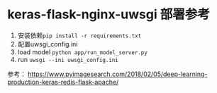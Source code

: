 # keras-flask-nginx-uwsgi 部署参考

1. 安装依赖`pip install -r requirements.txt`
2. 配置uwsgi_config.ini
3. load model `python app/run_model_server.py`
3. run  `uwsgi --ini uwsgi_config.ini`


参考： https://www.pyimagesearch.com/2018/02/05/deep-learning-production-keras-redis-flask-apache/